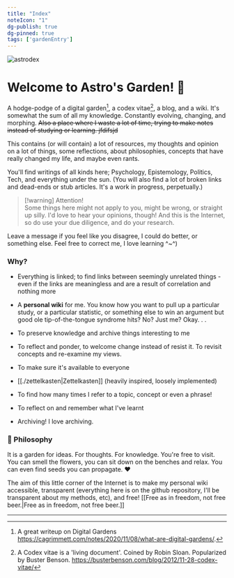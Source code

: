 ```yaml
---  
title: "Index"  
noteIcon: "1"  
dg-publish: true  
dg-pinned: true  
tags: ['gardenEntry']  
---  
```

  
![astrodex](img/astrodex.png)  
  
    
# Welcome to Astro's Garden! 🌱  
  
A hodge-podge of a digital garden[^digitalgarden], a codex vitae[^codex], a blog, and a wiki. It's somewhat the sum of all my knowledge. Constantly evolving, changing, and morphing. ~~Also a place where I waste a lot of time, trying to make notes instead of studying or learning. jfdifsjd~~  
  
This contains (or will contain) a lot of resources, my thoughts and opinion on a lot of things, some reflections, about philosophies, concepts that have really changed my life, and maybe even rants.  
    
You'll find writings of all kinds here; Psychology, Epistemology, Politics, Tech, and everything under the sun. (You will also find a lot of broken links and dead-ends or stub articles. It's a work in progress, perpetually.)  
  
>[!warning] Attention!  
>Some things here might not apply to you, might be wrong, or straight up silly. I'd love to hear your opinions, though! And this is the Internet, so do use your due diligence, and do your research.  
    
Leave a message if you feel like you disagree, I could do better, or something else. Feel free to correct me, I love learning ^~^)  
  
### Why?  
  
- Everything is linked; to find links between seemingly unrelated things - even if the links are meaningless and are a result of correlation and nothing more  
  
- A **personal wiki** for me. You know how you want to pull up a particular study, or a particular statistic, or something else to win an argument but good ole tip-of-the-tongue syndrome hits? No? Just me? Okay. . .  
  
- To preserve knowledge and archive things interesting to me  
  
- To reflect and ponder, to welcome change instead of resist it. To revisit concepts and re-examine my views.  
  
- To make sure it's available to everyone  
  
- [[./zettelkasten\|Zettelkasten]] (heavily inspired, loosely implemented)  
  
- To find how many times I refer to a topic, concept or even a phrase!  
  
- To reflect on and remember what I've learnt  
  
- Archiving! I love archiving.  
  
  
  
### 🌱 Philosophy  
  
It is a garden for ideas. For thoughts. For knowledge. You're free to visit. You can smell the flowers, you can sit down on the benches and relax. You can even find seeds you can propagate. ♥  
  
The aim of this little corner of the Internet is to make my personal wiki accessible, transparent (everything here is on the github repository, I'll be transparent about my methods, etc), and free! [[Free as in freedom, not free beer.\|Free as in freedom, not free beer.]]  
  
  
---  
  
[^codex]: A Codex vitae is a 'living document'. Coined by Robin Sloan. Popularized by Buster Benson. https://busterbenson.com/blog/2012/11-28-codex-vitae/  
  
[^digitalgarden]: A great writeup on Digital Gardens https://cagrimmett.com/notes/2020/11/08/what-are-digital-gardens/.